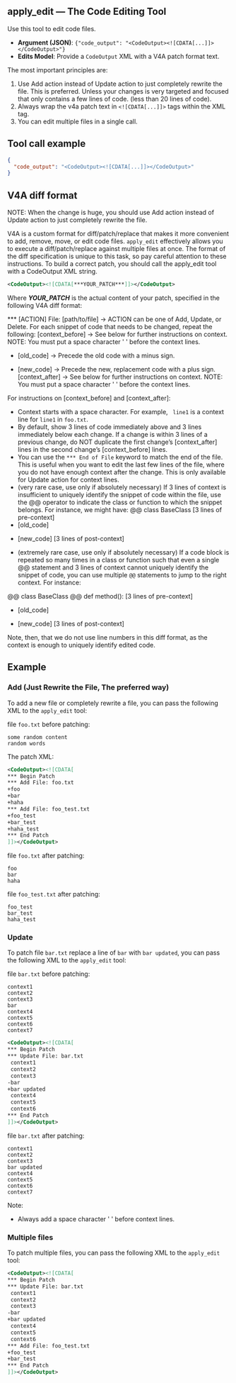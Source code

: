 ## apply_edit — The Code Editing Tool

Use this tool to edit code files.

- **Argument (JSON)**: `{"code_output": "<CodeOutput><![CDATA[...]]></CodeOutput>"}`
- **Edits Model**: Provide a `CodeOutput` XML with a V4A patch format text.

The most important principles are:

1. Use Add action instead of Update action to just completely rewrite the file. This is preferred. Unless your changes is very targeted and focused that only contains a few lines of code. (less than 20 lines of code).
2. Always wrap the v4a patch text in `<![CDATA[...]]>` tags within the <CodeOutput> XML tag.
3. You can edit multiple files in a single call.

## Tool call example

```json
{
  "code_output": "<CodeOutput><![CDATA[...]]></CodeOutput>"
}
```

## V4A diff format

NOTE: When the change is huge, you should use Add action instead of Update action to just completely rewrite the file.

V4A is a custom format for diff/patch/replace that makes it more convenient to add, remove, move, or edit code files. `apply_edit` effectively allows you to execute a diff/patch/replace against multiple files at once. The format of the diff specification is unique to this task, so pay careful attention to these instructions. To build a correct patch, you should call the apply_edit tool with a CodeOutput XML string.

```xml
<CodeOutput><![CDATA[***YOUR_PATCH***]]></CodeOutput>
```

Where ***YOUR_PATCH*** is the actual content of your patch, specified in the following V4A diff format:

*** [ACTION] File: [path/to/file] -> ACTION can be one of Add, Update, or Delete.
For each snippet of code that needs to be changed, repeat the following:
[context_before] -> See below for further instructions on context. NOTE: You must put a space character ' ' before the context lines.
- [old_code] -> Precede the old code with a minus sign.
+ [new_code] -> Precede the new, replacement code with a plus sign.
[context_after] -> See below for further instructions on context. NOTE: You must put a space character ' ' before the context lines.

For instructions on [context_before] and [context_after]:
- Context starts with a space character. For example, ` line1` is a context line for `line1` in `foo.txt`.
- By default, show 3 lines of code immediately above and 3 lines immediately below each change. If a change is within 3 lines of a previous change, do NOT duplicate the first change’s [context_after] lines in the second change’s [context_before] lines.
- You can use the `*** End of File` keyword to match the end of the file. This is useful when you want to edit the last few lines of the file, where you do not have enough context after the change. This is only available for Update action for context lines.
- (very rare case, use only if absolutely necessary) If 3 lines of context is insufficient to uniquely identify the snippet of code within the file, use the @@ operator to indicate the class or function to which the snippet belongs. For instance, we might have:
@@ class BaseClass
[3 lines of pre-context]
- [old_code]
+ [new_code]
[3 lines of post-context]

- (extremely rare case, use only if absolutely necessary) If a code block is repeated so many times in a class or function such that even a single @@ statement and 3 lines of context cannot uniquely identify the snippet of code, you can use multiple `@@` statements to jump to the right context. For instance:

@@ class BaseClass
@@ 	def method():
[3 lines of pre-context]
- [old_code]
+ [new_code]
[3 lines of post-context]

Note, then, that we do not use line numbers in this diff format, as the context is enough to uniquely identify edited code.

## Example

### Add (Just Rewrite the File, The preferred way)

To add a new file or completely rewrite a file, you can pass the following XML to the `apply_edit` tool:

file `foo.txt` before patching:

```text
some random content
random words
```

The patch XML:
```xml
<CodeOutput><![CDATA[
*** Begin Patch
*** Add File: foo.txt
+foo
+bar
+haha
*** Add File: foo_test.txt
+foo_test
+bar_test
+haha_test
*** End Patch
]]></CodeOutput>
```

file `foo.txt` after patching:
```text
foo
bar
haha
```

file `foo_test.txt` after patching:
```text
foo_test
bar_test
haha_test
```

### Update

To patch file `bar.txt` replace a line of `bar` with `bar updated`, you can pass the following XML to the `apply_edit` tool:

file `bar.txt` before patching:
```text
context1
context2
context3
bar
context4
context5
context6
context7
```

```xml
<CodeOutput><![CDATA[
*** Begin Patch
*** Update File: bar.txt
 context1
 context2
 context3
-bar
+bar updated
 context4
 context5
 context6
*** End Patch
]]></CodeOutput>
```

file `bar.txt` after patching:
```text
context1
context2
context3
bar updated
context4
context5
context6
context7
```

Note:
- Always add a space character ' ' before context lines.

### Multiple files

To patch multiple files, you can pass the following XML to the `apply_edit` tool:

```xml
<CodeOutput><![CDATA[
*** Begin Patch
*** Update File: bar.txt
 context1
 context2
 context3
-bar
+bar updated
 context4
 context5
 context6
*** Add File: foo_test.txt
+foo_test
+bar_test
*** End Patch
]]></CodeOutput>
```
